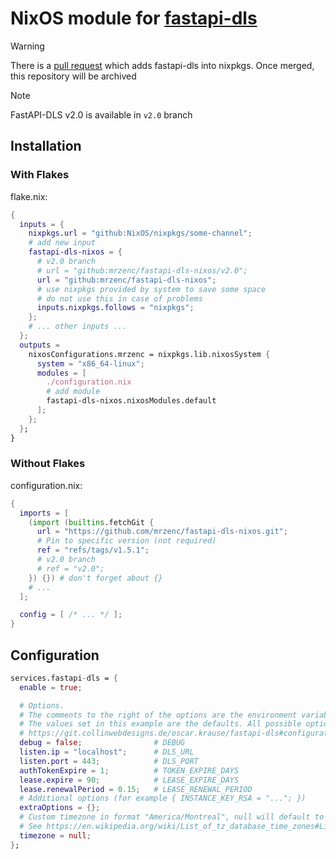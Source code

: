 # NixOS module for [fastapi-dls](https://git.collinwebdesigns.de/oscar.krause/fastapi-dls)

> [!WARNING]
> There is a [pull request](https://github.com/NixOS/nixpkgs/pull/358647) which adds fastapi-dls into nixpkgs. Once merged, this repository will be archived

> [!NOTE]
> FastAPI-DLS v2.0 is available in `v2.0` branch

## Installation

### With Flakes

flake.nix:

```nix
{
  inputs = {
    nixpkgs.url = "github:NixOS/nixpkgs/some-channel";
    # add new input
    fastapi-dls-nixos = {
      # v2.0 branch
      # url = "github:mrzenc/fastapi-dls-nixos/v2.0";
      url = "github:mrzenc/fastapi-dls-nixos";
      # use nixpkgs provided by system to save some space
      # do not use this in case of problems
      inputs.nixpkgs.follows = "nixpkgs";
    };
    # ... other inputs ...
  };
  outputs =
    nixosConfigurations.mrzenc = nixpkgs.lib.nixosSystem {
      system = "x86_64-linux";
      modules = [
        ./configuration.nix
        # add module
        fastapi-dls-nixos.nixosModules.default
      ];
    };
  };
}
```

### Without Flakes

configuration.nix:

```nix
{
  imports = [
    (import (builtins.fetchGit {
      url = "https://github.com/mrzenc/fastapi-dls-nixos.git";
      # Pin to specific version (not required)
      ref = "refs/tags/v1.5.1";
      # v2.0 branch
      # ref = "v2.0";
    }) {}) # don't forget about {}
    # ...
  ];

  config = [ /* ... */ ];
}
```

## Configuration

```nix
services.fastapi-dls = {
  enable = true;

  # Options.
  # The comments to the right of the options are the environment variable that they set.
  # The values set in this example are the defaults. All possible options are listed here:
  # https://git.collinwebdesigns.de/oscar.krause/fastapi-dls#configuration
  debug = false;                # DEBUG
  listen.ip = "localhost";      # DLS_URL
  listen.port = 443;            # DLS_PORT
  authTokenExpire = 1;          # TOKEN_EXPIRE_DAYS
  lease.expire = 90;            # LEASE_EXPIRE_DAYS
  lease.renewalPeriod = 0.15;   # LEASE_RENEWAL_PERIOD
  # Additional options (for example { INSTANCE_KEY_RSA = "..."; })
  extraOptions = {};
  # Custom timezone in format "America/Montreal", null will default to system timezone
  # See https://en.wikipedia.org/wiki/List_of_tz_database_time_zones#List for possible values
  timezone = null;
};
```
